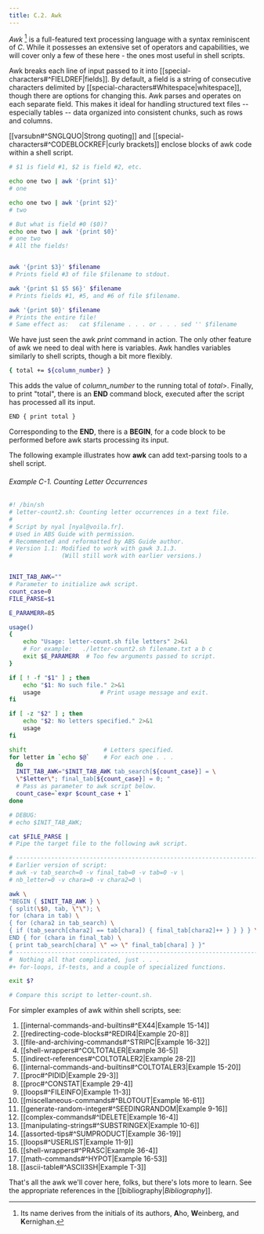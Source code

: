 ```yaml
---
title: C.2. Awk
---
```


_Awk_ [^1] is a full-featured text processing language with a syntax reminiscent of _C_. While it possesses an extensive set of operators and capabilities, we will cover only a few of these here - the ones most useful in shell scripts.

Awk breaks each line of input passed to it into [[special-characters#^FIELDREF|fields]]. By default, a field is a string of consecutive characters delimited by [[special-characters#Whitespace|whitespace]], though there are options for changing this. Awk parses and operates on each separate field. This makes it ideal for handling structured text files -- especially tables -- data organized into consistent chunks, such as rows and columns.

[[varsubn#^SNGLQUO|Strong quoting]] and [[special-characters#^CODEBLOCKREF|curly brackets]] enclose blocks of awk code within a shell script.

```bash
# $1 is field #1, $2 is field #2, etc.

echo one two | awk '{print $1}'
# one

echo one two | awk '{print $2}'
# two

# But what is field #0 ($0)?
echo one two | awk '{print $0}'
# one two
# All the fields!


awk '{print $3}' $filename
# Prints field #3 of file $filename to stdout.

awk '{print $1 $5 $6}' $filename
# Prints fields #1, #5, and #6 of file $filename.

awk '{print $0}' $filename
# Prints the entire file!
# Same effect as:   cat $filename . . . or . . . sed '' $filename
```

We have just seen the awk _print_ command in action. The only other feature of awk we need to deal with here is variables. Awk handles variables similarly to shell scripts, though a bit more flexibly.

```bash
{ total += ${column_number} }
```

This adds the value of _column_number_ to the running total of _total_>. Finally, to print "total", there is an **END** command block, executed after the script has processed all its input.

```bash
END { print total }
```

Corresponding to the **END**, there is a **BEGIN**, for a code block to be performed before awk starts processing its input.

The following example illustrates how **awk** can add text-parsing tools to a shell script.

###### Example C-1. Counting Letter Occurrences

```bash
#! /bin/sh
# letter-count2.sh: Counting letter occurrences in a text file.
#
# Script by nyal [nyal@voila.fr].
# Used in ABS Guide with permission.
# Recommented and reformatted by ABS Guide author.
# Version 1.1: Modified to work with gawk 3.1.3.
#              (Will still work with earlier versions.)


INIT_TAB_AWK=""
# Parameter to initialize awk script.
count_case=0
FILE_PARSE=$1

E_PARAMERR=85

usage()
{
    echo "Usage: letter-count.sh file letters" 2>&1
    # For example:   ./letter-count2.sh filename.txt a b c
    exit $E_PARAMERR  # Too few arguments passed to script.
}

if [ ! -f "$1" ] ; then
    echo "$1: No such file." 2>&1
    usage                 # Print usage message and exit.
fi 

if [ -z "$2" ] ; then
    echo "$2: No letters specified." 2>&1
    usage
fi 

shift                      # Letters specified.
for letter in `echo $@`    # For each one . . .
  do
  INIT_TAB_AWK="$INIT_TAB_AWK tab_search[${count_case}] = \
  \"$letter\"; final_tab[${count_case}] = 0; " 
  # Pass as parameter to awk script below.
  count_case=`expr $count_case + 1`
done

# DEBUG:
# echo $INIT_TAB_AWK;

cat $FILE_PARSE |
# Pipe the target file to the following awk script.

# ---------------------------------------------------------------------
# Earlier version of script:
# awk -v tab_search=0 -v final_tab=0 -v tab=0 -v \
# nb_letter=0 -v chara=0 -v chara2=0 \

awk \
"BEGIN { $INIT_TAB_AWK } \
{ split(\$0, tab, \"\"); \
for (chara in tab) \
{ for (chara2 in tab_search) \
{ if (tab_search[chara2] == tab[chara]) { final_tab[chara2]++ } } } } \
END { for (chara in final_tab) \
{ print tab_search[chara] \" => \" final_tab[chara] } }"
# ---------------------------------------------------------------------
#  Nothing all that complicated, just . . .
#+ for-loops, if-tests, and a couple of specialized functions.

exit $?

# Compare this script to letter-count.sh.
```

For simpler examples of awk within shell scripts, see:

1. [[internal-commands-and-builtins#^EX44|Example 15-14]]
2. [[redirecting-code-blocks#^REDIR4|Example 20-8]]
3. [[file-and-archiving-commands#^STRIPC|Example 16-32]]
4. [[shell-wrappers#^COLTOTALER|Example 36-5]]
5. [[indirect-references#^COLTOTALER2|Example 28-2]]
6. [[internal-commands-and-builtins#^COLTOTALER3|Example 15-20]]
7. [[proc#^PIDID|Example 29-3]]
8. [[proc#^CONSTAT|Example 29-4]]
9. [[loops#^FILEINFO|Example 11-3]]
10. [[miscellaneous-commands#^BLOTOUT|Example 16-61]]
11. [[generate-random-integer#^SEEDINGRANDOM|Example 9-16]]
12. [[complex-commands#^IDELETE|Example 16-4]]
13. [[manipulating-strings#^SUBSTRINGEX|Example 10-6]]
14. [[assorted-tips#^SUMPRODUCT|Example 36-19]]
15. [[loops#^USERLIST|Example 11-9]]
16. [[shell-wrappers#^PRASC|Example 36-4]]
17. [[math-commands#^HYPOT|Example 16-53]]
18. [[ascii-table#^ASCII3SH|Example T-3]]

That's all the awk we'll cover here, folks, but there's lots more to learn. See the appropriate references in the [[bibliography|_Bibliography_]].

[^1]: Its name derives from the initials of its authors, **A**ho, **W**einberg, and **K**ernighan.
